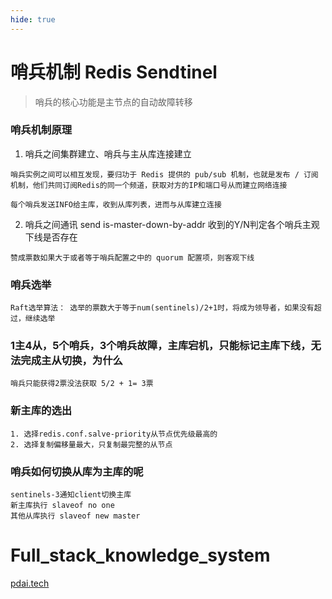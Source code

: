 ```yaml
---
hide: true
---
```

# 哨兵机制 Redis Sendtinel

> 哨兵的核心功能是主节点的自动故障转移

### 哨兵机制原理

1. 哨兵之间集群建立、哨兵与主从库连接建立

```
哨兵实例之间可以相互发现，要归功于 Redis 提供的 pub/sub 机制，也就是发布 / 订阅机制，他们共同订阅Redis的同一个频道，获取对方的IP和端口号从而建立网络连接

每个哨兵发送INFO给主库，收到从库列表，进而与从库建立连接
```

2. 哨兵之间通讯 send is-master-down-by-addr 收到的Y/N判定各个哨兵主观下线是否存在

```
赞成票数如果大于或者等于哨兵配置之中的 quorum 配置项，则客观下线
```

### 哨兵选举

```
Raft选举算法： 选举的票数大于等于num(sentinels)/2+1时，将成为领导者，如果没有超过，继续选举
```

### 1主4从，5个哨兵，3个哨兵故障，主库宕机，只能标记主库下线，无法完成主从切换，为什么
```
哨兵只能获得2票没法获取 5/2 + 1= 3票
```


### 新主库的选出
```
1. 选择redis.conf.salve-priority从节点优先级最高的
2. 选择复制偏移量最大，只复制最完整的从节点
```

### 哨兵如何切换从库为主库的呢
```
sentinels-3通知client切换主库
新主库执行 slaveof no one
其他从库执行 slaveof new master
```

# Full_stack_knowledge_system

[pdai.tech](https://pdai.tech/)
